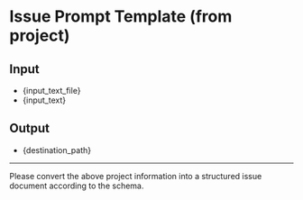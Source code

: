 # Issue Prompt Template (from project)

## Input
- {input_text_file}
- {input_text}

## Output
- {destination_path}

---

Please convert the above project information into a structured issue document according to the schema. 